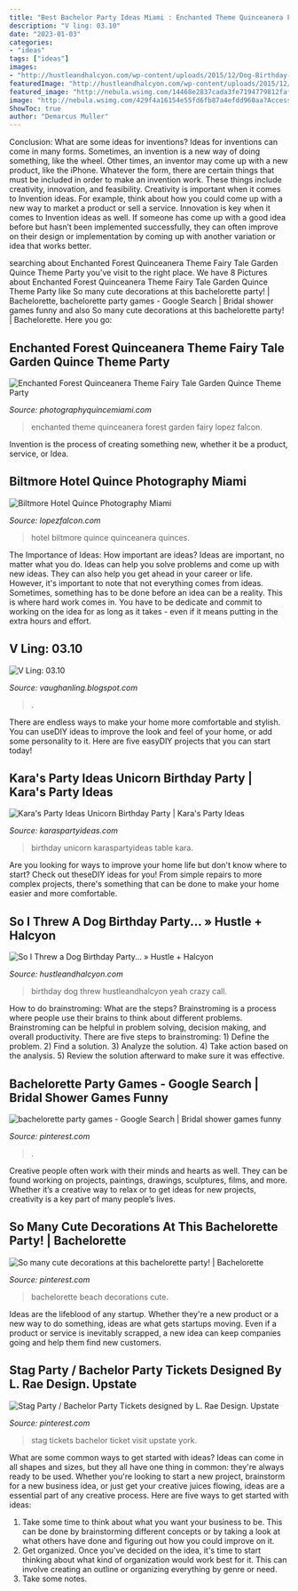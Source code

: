```yaml
---
title: "Best Bachelor Party Ideas Miami : Enchanted Theme Quinceanera Forest Garden Fairy Lopez Falcon"
description: "V ling: 03.10"
date: "2023-01-03"
categories:
- "ideas"
tags: ["ideas"]
images:
- "http://hustleandhalcyon.com/wp-content/uploads/2015/12/Dog-Birthday-Party-Main-Image.jpg"
featuredImage: "http://hustleandhalcyon.com/wp-content/uploads/2015/12/Dog-Birthday-Party-Main-Image.jpg"
featured_image: "http://nebula.wsimg.com/14468e2837cada3fe7194779812faff1?AccessKeyId=C5BA2EB021189953095D&amp;disposition=0&amp;alloworigin=1"
image: "http://nebula.wsimg.com/429f4a16154e55fd6fb87a4efdd960aa?AccessKeyId=DEBBC2C15CD22E7FE988&amp;disposition=0&amp;alloworigin=1"
ShowToc: true
author: "Demarcus Muller"
---
```



Conclusion: What are some ideas for inventions?
Ideas for inventions can come in many forms. Sometimes, an invention is a new way of doing something, like the wheel. Other times, an inventor may come up with a new product, like the iPhone. Whatever the form, there are certain things that must be included in order to make an invention work. These things include creativity, innovation, and feasibility. 
Creativity is important when it comes to Invention ideas. For example, think about how you could come up with a new way to market a product or sell a service. Innovation is key when it comes to Invention ideas as well. If someone has come up with a good idea before but hasn’t been implemented successfully, they can often improve on their design or implementation by coming up with another variation or idea that works better.

	

		
searching about Enchanted Forest Quinceanera Theme Fairy Tale Garden Quince Theme Party you've visit to the right place. We have 8 Pictures about Enchanted Forest Quinceanera Theme Fairy Tale Garden Quince Theme Party like So many cute decorations at this bachelorette party! | Bachelorette, bachelorette party games - Google Search | Bridal shower games funny and also So many cute decorations at this bachelorette party! | Bachelorette. Here you go:
		
    
## Enchanted Forest Quinceanera Theme Fairy Tale Garden Quince Theme Party

<img loading=lazy src="http://nebula.wsimg.com/14468e2837cada3fe7194779812faff1?AccessKeyId=C5BA2EB021189953095D&amp;disposition=0&amp;alloworigin=1" onerror="this.onerror=null;this.src='https://tse3.mm.bing.net/th?id=OIP.J-1qMOo2GD66IrG1a4eo4wAAAA&amp;pid=15.1';" alt="Enchanted Forest Quinceanera Theme Fairy Tale Garden Quince Theme Party">

_Source: photographyquincemiami.com_

>enchanted theme quinceanera forest garden fairy lopez falcon. 

	

Invention is the process of creating something new, whether it be a product, service, or Idea.

    
## Biltmore Hotel Quince Photography Miami

<img loading=lazy src="http://nebula.wsimg.com/429f4a16154e55fd6fb87a4efdd960aa?AccessKeyId=DEBBC2C15CD22E7FE988&amp;disposition=0&amp;alloworigin=1" onerror="this.onerror=null;this.src='https://tse4.mm.bing.net/th?id=OIP.sSGSMjZsAAb-IfWMowJXmwHaJr&amp;pid=15.1';" alt="Biltmore Hotel Quince Photography Miami">

_Source: lopezfalcon.com_

>hotel biltmore quince quinceanera quinces. 

	

The Importance of Ideas: How important are ideas?
Ideas are important, no matter what you do. Ideas can help you solve problems and come up with new ideas. They can also help you get ahead in your career or life.
However, it's important to note that not everything comes from ideas. Sometimes, something has to be done before an idea can be a reality. This is where hard work comes in. You have to be dedicate and commit to working on the idea for as long as it takes - even if it means putting in the extra hours and effort.

    
## V Ling: 03.10

<img loading=lazy src="https://2.bp.blogspot.com/_annTPGBcsB4/S7F5B9R7U8I/AAAAAAAADMI/DBwRcwz_jR4/s1600/S5000940.JPG" onerror="this.onerror=null;this.src='https://tse4.mm.bing.net/th?id=OIP.Uh8ZkfY26JWsaASCYuT75gHaFj&amp;pid=15.1';" alt="V Ling: 03.10">

_Source: vaughanling.blogspot.com_

>. 

	

There are endless ways to make your home more comfortable and stylish. You can useDIY ideas to improve the look and feel of your home, or add some personality to it. Here are five easyDIY projects that you can start today!

    
## Kara&#039;s Party Ideas Unicorn Birthday Party | Kara&#039;s Party Ideas

<img loading=lazy src="https://karaspartyideas.com/wp-content/uploads/2018/03/Unicorn-Birthday-Party-via-Karas-Party-Ideas-KarasPartyIdeas.com10.jpg" onerror="this.onerror=null;this.src='https://tse2.mm.bing.net/th?id=OIP.OcwSh5_nyjFUK4xKs2HWaAHaJ3&amp;pid=15.1';" alt="Kara&#039;s Party Ideas Unicorn Birthday Party | Kara&#039;s Party Ideas">

_Source: karaspartyideas.com_

>birthday unicorn karaspartyideas table kara. 

	

Are you looking for ways to improve your home life but don't know where to start? Check out theseDIY ideas for you! From simple repairs to more complex projects, there's something that can be done to make your home easier and more comfortable.

    
## So I Threw A Dog Birthday Party... » Hustle + Halcyon

<img loading=lazy src="http://hustleandhalcyon.com/wp-content/uploads/2015/12/Dog-Birthday-Party-Main-Image.jpg" onerror="this.onerror=null;this.src='https://tse4.mm.bing.net/th?id=OIP.09nJzKkHDD1ehlu_VcKeugHaKt&amp;pid=15.1';" alt="So I Threw a Dog Birthday Party... » Hustle + Halcyon">

_Source: hustleandhalcyon.com_

>birthday dog threw hustleandhalcyon yeah crazy call. 

	

How to do brainstroming: What are the steps?
Brainstroming is a process where people use their brains to think about different problems. Brainstroming can be helpful in problem solving, decision making, and overall productivity. There are five steps to brainstroming: 1) Define the problem. 2) Find a solution. 3) Analyze the solution. 4) Take action based on the analysis. 5) Review the solution afterward to make sure it was effective.

    
## Bachelorette Party Games - Google Search | Bridal Shower Games Funny

<img loading=lazy src="https://i.pinimg.com/736x/a6/62/0b/a6620bd21050dacb1e7e797690476a8e--bachelorette-party-games-google-search.jpg" onerror="this.onerror=null;this.src='https://tse1.mm.bing.net/th?id=OIP.j2tIaZONt6_Xu3jmvbavtQHaJl&amp;pid=15.1';" alt="bachelorette party games - Google Search | Bridal shower games funny">

_Source: pinterest.com_

>. 

	

Creative people often work with their minds and hearts as well. They can be found working on projects, paintings, drawings, sculptures, films, and more. Whether it’s a creative way to relax or to get ideas for new projects, creativity is a key part of many people’s lives.

    
## So Many Cute Decorations At This Bachelorette Party! | Bachelorette

<img loading=lazy src="https://i.pinimg.com/736x/99/1d/9d/991d9d1a522ae0d62779ef3263bd4a06--beach-bachelorette-parties-bachelorette-party-planning.jpg?b=t" onerror="this.onerror=null;this.src='https://tse3.mm.bing.net/th?id=OIP.lx4gYkkrCaMzRAU3CCrjVgHaLH&amp;pid=15.1';" alt="So many cute decorations at this bachelorette party! | Bachelorette">

_Source: pinterest.com_

>bachelorette beach decorations cute. 

	

Ideas are the lifeblood of any startup. Whether they're a new product or a new way to do something, ideas are what gets startups moving. Even if a product or service is inevitably scrapped, a new idea can keep companies going and help them find new customers.

    
## Stag Party / Bachelor Party Tickets Designed By L. Rae Design. Upstate

<img loading=lazy src="https://i.pinimg.com/736x/29/09/05/2909054fd10daea638c4f287b2849a79.jpg" onerror="this.onerror=null;this.src='https://tse4.mm.bing.net/th?id=OIP.pA4csxnCa7Wl3Ue5vwxBmQHaF4&amp;pid=15.1';" alt="Stag Party / Bachelor Party Tickets designed by L. Rae Design. Upstate">

_Source: pinterest.com_

>stag tickets bachelor ticket visit upstate york. 

	

What are some common ways to get started with ideas?
Ideas can come in all shapes and sizes, but they all have one thing in common: they're always ready to be used. Whether you're looking to start a new project, brainstorm for a new business idea, or just get your creative juices flowing, ideas are a essential part of any creative process. Here are five ways to get started with ideas: 
1. Take some time to think about what you want your business to be. This can be done by brainstorming different concepts or by taking a look at what others have done and figuring out how you could improve on it. 
2. Get organized. Once you've decided on the idea, it's time to start thinking about what kind of organization would work best for it. This can involve creating an outline or organizing everything by genre or need. 
3. Take some notes.

